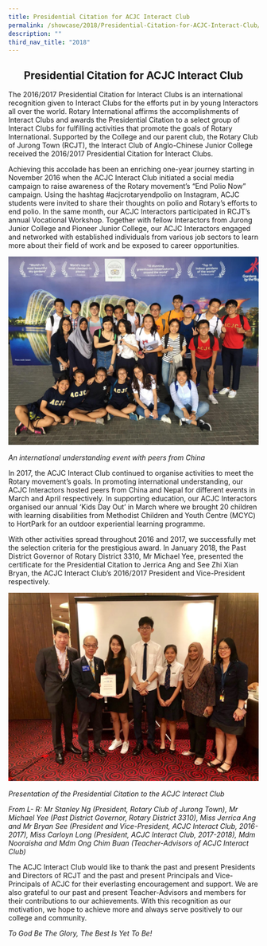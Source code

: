 ```yaml
---
title: Presidential Citation for ACJC Interact Club
permalink: /showcase/2018/Presidential-Citation-for-ACJC-Interact-Club/
description: ""
third_nav_title: "2018"
---
```

## <center> Presidential Citation for ACJC Interact Club </center> 

The 2016/2017 Presidential Citation for Interact Clubs is an international recognition given to Interact Clubs for the efforts put in by young Interactors all over the world. Rotary International affirms the accomplishments of Interact Clubs and awards the Presidential Citation to a select group of Interact Clubs for fulfilling activities that promote the goals of Rotary International. Supported by the College and our parent club, the Rotary Club of Jurong Town (RCJT), the Interact Club of Anglo-Chinese Junior College received the 2016/2017 Presidential Citation for Interact Clubs.

Achieving this accolade has been an enriching one-year journey starting in November 2016 when the ACJC Interact Club initiated a social media campaign to raise awareness of the Rotary movement’s “End Polio Now” campaign. Using the hashtag #acjcrotaryendpolio on Instagram, ACJC students were invited to share their thoughts on polio and Rotary’s efforts to end polio. In the same month, our ACJC Interactors participated in RCJT’s annual Vocational Workshop. Together with fellow Interactors from Jurong Junior College and Pioneer Junior College, our ACJC Interactors engaged and networked with established individuals from various job sectors to learn more about their field of work and be exposed to career opportunities.

![](/images/presidential-citation-for-acjc-interact-club.jpeg)

_An international understanding event with peers from China_

In 2017, the ACJC Interact Club continued to organise activities to meet the Rotary movement’s goals. In promoting international understanding, our ACJC Interactors hosted peers from China and Nepal for different events in March and April respectively. In supporting education, our ACJC Interactors organised our annual ‘Kids Day Out’ in March where we brought 20 children with learning disabilities from Methodist Children and Youth Centre (MCYC) to HortPark for an outdoor experiential learning programme.

  

With other activities spread throughout 2016 and 2017, we successfully met the selection criteria for the prestigious award. In January 2018, the Past District Governor of Rotary District 3310, Mr Michael Yee, presented the certificate for the Presidential Citation to Jerrica Ang and See Zhi Xian Bryan, the ACJC Interact Club’s 2016/2017 President and Vice-President respectively.

![](/images/presidential-citation-for-acjc-interact-club2.jpeg)

_Presentation of the Presidential Citation to the ACJC Interact Club_

_From L- R: Mr Stanley Ng (President, Rotary Club of Jurong Town), Mr Michael Yee (Past District Governor, Rotary District 3310), Miss Jerrica Ang and Mr Bryan See (President and Vice-President, ACJC Interact Club, 2016-2017), Miss Carloyn Long (President, ACJC Interact Club, 2017-2018), Mdm Nooraisha and Mdm Ong Chim Buan (Teacher-Advisors of ACJC Interact Club)_

The ACJC Interact Club would like to thank the past and present Presidents and Directors of RCJT and the past and present Principals and Vice-Principals of ACJC for their everlasting encouragement and support. We are also grateful to our past and present Teacher-Advisors and members for their contributions to our achievements. With this recognition as our motivation, we hope to achieve more and always serve positively to our college and community.

_To God Be The Glory, The Best Is Yet To Be!_



